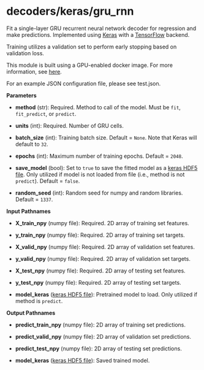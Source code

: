 # decoders/keras/gru_rnn

Fit a single-layer GRU recurrent neural network decoder for regression and make predictions. 
Implemented using [Keras](https://github.com/keras-team/keras) with a 
[TensorFlow](https://github.com/tensorflow/tensorflow) backend.

Training utilizes a validation set to perform early stopping based on validation loss.

This module is built using a GPU-enabled docker image. 
For more information, see [here](https://github.com/NVIDIA/nvidia-docker).

For an example JSON configuration file, please see test.json.

__Parameters__

* **method** (str): Required. Method to call of the model. Must be ```fit```, ```fit_predict```, or ```predict```.

* **units** (int): Required. Number of GRU cells.

* **batch_size** (int): Training batch size. Default = ```None```. Note that Keras will default to ```32```.

* **epochs** (int): Maximum number of training epochs. Default = ```2048```.

* **save_model** (bool): Set to ```true``` to save the fitted model as a 
[keras HDF5 file](https://keras.io/getting-started/faq/#how-can-i-save-a-keras-model). 
Only utilized if model is not loaded from file (i.e., method is not ```predict```). Default = ```false```.

* **random_seed** (int): Random seed for numpy and random libraries. Default = ```1337```.

__Input Pathnames__

* **X_train_npy** (numpy file): Required. 2D array of training set features.

* **y_train_npy** (numpy file): Required. 2D array of training set targets.

* **X_valid_npy** (numpy file): Required. 2D array of validation set features.

* **y_valid_npy** (numpy file): Required. 2D array of validation set targets.

* **X_test_npy** (numpy file): Required. 2D array of testing set features.

* **y_test_npy** (numpy file): Required. 2D array of testing set targets.

* **model_keras** ([keras HDF5 file](https://keras.io/getting-started/faq/#how-can-i-save-a-keras-model)): 
Pretrained model to load. Only utilized if method is ```predict```.

__Output Pathnames__

* **predict_train_npy** (numpy file): 2D array of training set predictions.

* **predict_valid_npy** (numpy file): 2D array of validation set predictions.

* **predict_test_npy** (numpy file): 2D array of testing set predictions.

* **model_keras** ([keras HDF5 file](https://keras.io/getting-started/faq/#how-can-i-save-a-keras-model)): 
Saved trained model.
